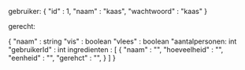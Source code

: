gebruiker:
{
"id" : 1,
"naam" : "kaas",
"wachtwoord" : "kaas"
}

gerecht:

{
  "naam"   : string
  "vis"    : boolean
  "vlees"     : boolean
  "aantalpersonen: int
  "gebruikerId" : int
  ingredienten : 
 [ {
    "naam"           : "<String>",
    "hoeveelheid"           : "<String>",
    "eenheid" : "<String>",
    "gerehct"             : "<String>",
  }  ]
}
